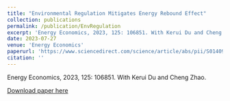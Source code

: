 ```yaml
---
title: "Environmental Regulation Mitigates Energy Rebound Effect"
collection: publications
permalink: /publication/EnvRegulation
excerpt: 'Energy Economics, 2023, 125: 106851. With Kerui Du and Cheng Zhao.'
date: 2023-07-27
venue: 'Energy Economics'
paperurl: 'https://www.sciencedirect.com/science/article/abs/pii/S0140988323003493'
citation: ''
---
```

Energy Economics, 2023, 125: 106851. With Kerui Du and Cheng Zhao.

[Download paper here](https://www.sciencedirect.com/science/article/abs/pii/S0140988323003493)